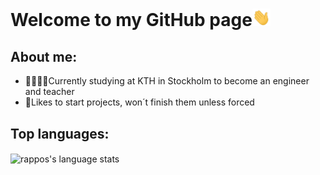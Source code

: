 # Welcome to my GitHub page<img src="https://github.com/rappos/rappos/blob/master/Hi.gif" width="29px">

## About me:

* 👨‍🏫👷‍♂️Currently studying at KTH in Stockholm to become an engineer and teacher
* 🤭Likes to start projects, won´t finish them unless forced

## Top languages:
<img align="center" src="https://github-readme-stats.vercel.app/api/top-langs/?username=rappos&theme=radical&bg_color=0D1117&text_color=ff469a&hide_title=true&hide_border=true" alt="rappos's language stats"/>
